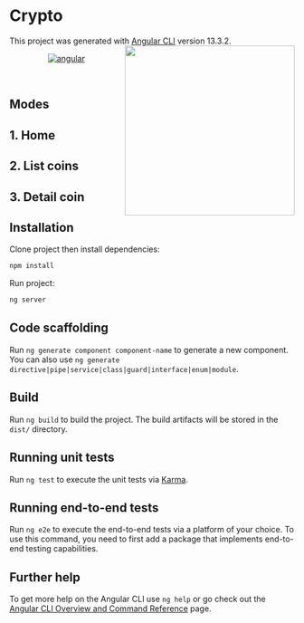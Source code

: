 # Crypto
This project was generated with [Angular CLI](https://github.com/angular/angular-cli) version 13.3.2.
<img src="https://www.seekpng.com/png/full/29-299942_logo-bitcoin.png" width="300" align='right'>

<p align="center">
<a href="https://github.com/ValentinaRippe"><img src="https://img.shields.io/badge/angular-red.svg?style=for-the-badge&logo=angular&logoColor=red&labelColor=ffffff" alt="angular"></a>
</p><br>

## Modes

## 1. Home

## 2. List coins

## 3. Detail coin


## Installation

Clone project then install dependencies:

```bash
npm install
```
Run project: 
```bash
ng server
```

## Code scaffolding

Run `ng generate component component-name` to generate a new component. You can also use `ng generate directive|pipe|service|class|guard|interface|enum|module`.

## Build

Run `ng build` to build the project. The build artifacts will be stored in the `dist/` directory.

## Running unit tests

Run `ng test` to execute the unit tests via [Karma](https://karma-runner.github.io).

## Running end-to-end tests

Run `ng e2e` to execute the end-to-end tests via a platform of your choice. To use this command, you need to first add a package that implements end-to-end testing capabilities.

## Further help

To get more help on the Angular CLI use `ng help` or go check out the [Angular CLI Overview and Command Reference](https://angular.io/cli) page.
